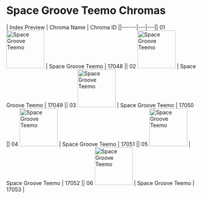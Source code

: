 # Space Groove Teemo Chromas

| Index  Preview | Chroma Name | Chroma ID ||------|---|---|| 01  <img src='https://raw.communitydragon.org/latest/plugins/rcp-be-lol-game-data/global/default/v1/champion-chroma-images/17/17048.png' alt='Space Groove Teemo' width='100'> | Space Groove Teemo | 17048 || 02  <img src='https://raw.communitydragon.org/latest/plugins/rcp-be-lol-game-data/global/default/v1/champion-chroma-images/17/17049.png' alt='Space Groove Teemo' width='100'> | Space Groove Teemo | 17049 || 03  <img src='https://raw.communitydragon.org/latest/plugins/rcp-be-lol-game-data/global/default/v1/champion-chroma-images/17/17050.png' alt='Space Groove Teemo' width='100'> | Space Groove Teemo | 17050 || 04  <img src='https://raw.communitydragon.org/latest/plugins/rcp-be-lol-game-data/global/default/v1/champion-chroma-images/17/17051.png' alt='Space Groove Teemo' width='100'> | Space Groove Teemo | 17051 || 05  <img src='https://raw.communitydragon.org/latest/plugins/rcp-be-lol-game-data/global/default/v1/champion-chroma-images/17/17052.png' alt='Space Groove Teemo' width='100'> | Space Groove Teemo | 17052 || 06  <img src='https://raw.communitydragon.org/latest/plugins/rcp-be-lol-game-data/global/default/v1/champion-chroma-images/17/17053.png' alt='Space Groove Teemo' width='100'> | Space Groove Teemo | 17053 |